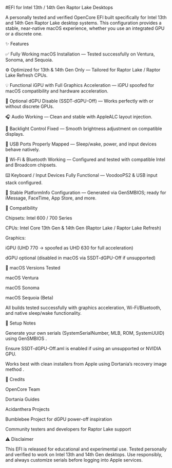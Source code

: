 #EFI for Intel 13th / 14th Gen Raptor Lake Desktops


A personally tested and verified OpenCore EFI built specifically for Intel 13th and 14th Gen Raptor Lake desktop systems.
This configuration provides a stable, near-native macOS experience, whether you use an integrated GPU or a discrete one.

✨ Features

✅ Fully Working macOS Installation — Tested successfully on Ventura, Sonoma, and Sequoia.

⚙️ Optimized for 13th & 14th Gen Only — Tailored for Raptor Lake / Raptor Lake Refresh CPUs.

💡 Functional iGPU with Full Graphics Acceleration — iGPU spoofed for macOS compatibility and hardware acceleration.

🚫 Optional dGPU Disable (SSDT-dGPU-Off) — Works perfectly with or without discrete GPUs.

🎧 Audio Working — Clean and stable with AppleALC layout injection.

🔋 Backlight Control Fixed — Smooth brightness adjustment on compatible displays.

🧠 USB Ports Properly Mapped — Sleep/wake, power, and input devices behave natively.

📶 Wi-Fi & Bluetooth Working — Configured and tested with compatible Intel and Broadcom chipsets.

⌨️ Keyboard / Input Devices Fully Functional — VoodooPS2 & USB input stack configured.

🧩 Stable PlatformInfo Configuration — Generated via GenSMBIOS; ready for iMessage, FaceTime, App Store, and more.

🧬 Compatibility

Chipsets: Intel 600 / 700 Series

CPUs: Intel Core 13th Gen & 14th Gen (Raptor Lake / Raptor Lake Refresh)

Graphics:

iGPU (UHD 770 → spoofed as UHD 630 for full acceleration)

dGPU optional (disabled in macOS via SSDT-dGPU-Off if unsupported)

💽 macOS Versions Tested

macOS Ventura

macOS Sonoma

macOS Sequoia (Beta)

All builds tested successfully with graphics acceleration, Wi-Fi/Bluetooth, and native sleep/wake functionality.

🧰 Setup Notes

Generate your own serials (SystemSerialNumber, MLB, ROM, SystemUUID) using GenSMBIOS
.

Ensure SSDT-dGPU-Off.aml is enabled if using an unsupported or NVIDIA GPU.

Works best with clean installers from Apple using Dortania’s recovery image method
.

🧠 Credits

OpenCore Team

Dortania Guides

Acidanthera Projects

Bumblebee Project for dGPU power-off inspiration

Community testers and developers for Raptor Lake support

⚠️ Disclaimer

This EFI is released for educational and experimental use.
Tested personally and verified to work on Intel 13th and 14th Gen desktops.
Use responsibly, and always customize serials before logging into Apple services.
